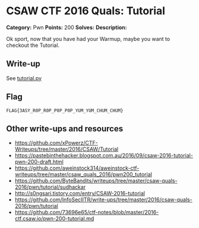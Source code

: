 # CSAW CTF 2016 Quals: Tutorial

**Category:** Pwn
**Points:** 200
**Solves:**
**Description:**

Ok sport, now that you have had your Warmup, maybe you want to checkout the Tutorial.

## Write-up
See [tutorial.py](tutorial.py)

## Flag

`FLAG{3ASY_R0P_R0P_P0P_P0P_YUM_YUM_CHUM_CHUM}`

## Other write-ups and resources

* https://github.com/xPowerz/CTF-Writeups/tree/master/2016/CSAW/Tutorial
* https://pastebinthehacker.blogspot.com.au/2016/09/csaw-2016-tutorial-pwn-200-draft.html
* https://github.com/aweinstock314/aweinstock-ctf-writeups/tree/master/csaw_quals_2016/pwn200_tutorial
* https://github.com/ByteBandits/writeups/tree/master/csaw-quals-2016/pwn/tutorial/sudhackar
* http://s0ngsari.tistory.com/entry/CSAW-2016-tutorial
* https://github.com/InfoSecIITR/write-ups/tree/master/2016/csaw-quals-2016/pwn/tutorial
* https://github.com/73696e65/ctf-notes/blob/master/2016-ctf.csaw.io/pwn-200-tutorial.md
